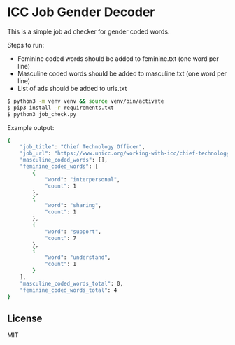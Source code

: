 # ICC Job Gender Decoder

This is a simple job ad checker for gender coded words.

Steps to run:
  - Feminine coded words should be added to feminine.txt (one word per line)
  - Masculine coded words should be added to masculine.txt (one word per line)
  - List of ads should be added to urls.txt

```sh
$ python3 -m venv venv && source venv/bin/activate
$ pip3 install -r requirements.txt
$ python3 job_check.py
```

Example output:

```sh
{
    "job_title": "Chief Technology Officer",
    "job_url": "https://www.unicc.org/working-with-icc/chief-technology-officer/",
    "masculine_coded_words": [],
    "feminine_coded_words": [
        {
            "word": "interpersonal",
            "count": 1
        },
        {
            "word": "sharing",
            "count": 1
        },
        {
            "word": "support",
            "count": 7
        },
        {
            "word": "understand",
            "count": 1
        }
    ],
    "masculine_coded_words_total": 0,
    "feminine_coded_words_total": 4
}
```

License
----

MIT

